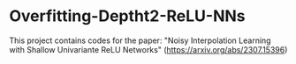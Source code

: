 # Overfitting-Deptht2-ReLU-NNs
This project contains codes for the paper: "Noisy Interpolation Learning with Shallow Univariante ReLU Networks" (https://arxiv.org/abs/2307.15396)
